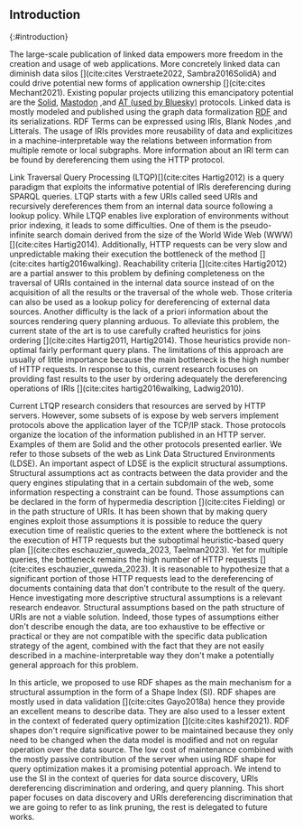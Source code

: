 ## Introduction
{:#introduction}

The large-scale publication of linked data empowers more freedom in the creation and usage of web applications.
More concretely linked data can diminish data silos [](cite:cites Verstraete2022, Sambra2016SolidA)
and could drive potential new forms of application ownership [](cite:cites Mechant2021).
Existing popular projects utilizing this emancipatory potential are the [Solid](https://solidproject.org/TR/protocol),
[Mastodon](https://docs.joinmastodon.org/) ,and [AT (used by Bluesky)](https://atproto.com/) protocols.
Linked data is mostly modeled and published using the graph data formalization [RDF](https://www.w3.org/TR/rdf12-concepts/) and its serializations.
RDF Terms can be expressed using IRIs, Blank Nodes ,and Litterals.
The usage of IRIs provides more reusability of data and explicitizes in a machine-interpretable way the relations between
information from multiple remote or local subgraphs.
More information about an IRI term can be found by dereferencing them using the HTTP protocol.

Link Traversal Query Processing (LTQP)[](cite:cites Hartig2012) is a query paradigm that exploits
the informative potential of IRIs dereferencing during SPARQL queries.
LTQP starts with a few URIs called seed URIs and recursively dereferences them from an internal data source following a lookup policy.
While LTQP enables live exploration of environments without prior indexing, it leads to some difficulties.
One of them is the pseudo-infinite search domain derived from the size of the World Wide Web (WWW) [](cite:cites Hartig2014).
Additionally, HTTP requests can be very slow and unpredictable making their execution the bottleneck of the method [](cite:cites hartig2016walking).
Reachability criteria [](cite:cites Hartig2012) are a partial answer to this problem by defining completeness on the traversal of URIs
contained in the internal data source instead of on the acquisition of all the results or the traversal of the whole web.
Those criteria can also be used as a lookup policy for dereferencing of external data sources.
Another difficulty is the lack of a priori information about the sources rendering query planning arduous.
To alleviate this problem, the current state of the art is to use carefully crafted heuristics for joins ordering [](cite:cites Hartig2011, Hartig2014).
Those heuristics provide non-optimal fairly performant query plans.
The limitations of this approach are usually of little importance because the main bottleneck is the high number of HTTP requests.
In response to this, current research focuses on providing fast results to the user by ordering adequately the dereferencing operations of IRIs [](cite:cites hartig2016walking, Ladwig2010).

Current LTQP research considers that resources are served by HTTP servers.
However, some subsets of is expose by web servers implement protocols above the application layer of the TCP/IP stack.
Those protocols organize the location of the information published in an HTTP server.
Examples of them are Solid and the other protocols presented earlier.
We refer to those subsets of the web as Link Data Structured Environments (LDSE).
An important aspect of LDSE is the explicit structural assumptions.
Structural assumptions act as contracts between the data provider and 
the query engines stipulating that in a certain subdomain of the web, some information respecting a constraint can be found.
Those assumptions can be declared in the form of hypermedia description [](cite:cites Fielding) or in the path structure of URIs.
It has been shown that by making query engines exploit those assumptions it is possible to reduce the query execution time
of realistic queries to the extent where the bottleneck is not the execution of 
HTTP requests but the suboptimal heuristic-based query plan [](cite:cites eschauzier_quweda_2023, Taelman2023).
Yet for multiple queries, the bottleneck remains the high number of HTTP requests [](cite:cites eschauzier_quweda_2023).
It is reasonable to hypothesize that a significant portion of those HTTP requests lead to the dereferencing of
documents containing data that don't contribute to the result of the query.
Hence investigating more descriptive structural assumptions is a relevant research endeavor.
Structural assumptions based on the path structure of URIs are not a viable solution.
Indeed, those types of assumptions either don't describe enough the data, are too exhaustive to be effective or practical
or they are not compatible with the specific data publication strategy
of the agent, combined with the fact that they are not easily described in a machine-interpretable way 
they don't make a potentially general approach for this problem.

In this article, we proposed to use RDF shapes as the main mechanism for a structural assumption in the form of a Shape Index (SI).
RDF shapes are mostly used in data validation [](cite:cites Gayo2018a) hence they provide an excellent means to describe data.
They are also used to a lesser extent in the context of federated query optimization [](cite:cites kashif2021).
RDF shapes don't require significative power to be maintained because they only need to be changed 
when the data model is modified and not on regular operation over the data source.
The low cost of maintenance combined with the mostly passive contribution of 
the server when using RDF shape for query optimization makes it a promising potential approach. 
We intend to use the SI in the context of queries for data source discovery, URIs dereferencing discrimination and ordering, and query planning.
This short paper focuses on data discovery and URIs dereferencing discrimination that we are going to refer to as link pruning,
the rest is delegated to future works.
